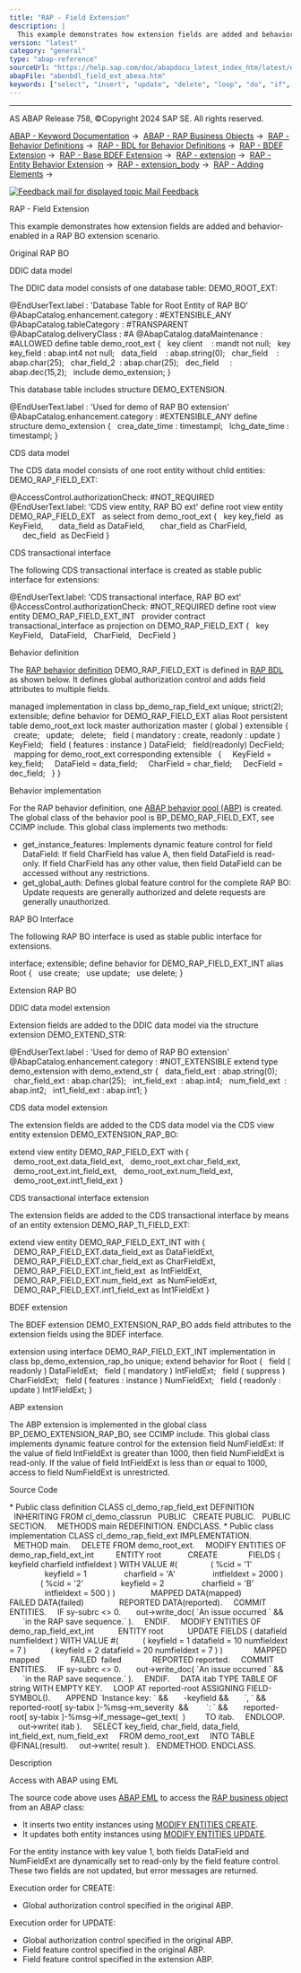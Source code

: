 ```yaml
---
title: "RAP - Field Extension"
description: |
  This example demonstrates how extension fields are added and behavior-enabled in a RAP BO extension scenario. Original RAP BO DDIC data model The DDIC data model consists of one database table: DEMO_ROOT_EXT: @EndUserText.label : 'Database Table for Root Entity of RAP BO' @AbapCatalog.enhancement.
version: "latest"
category: "general"
type: "abap-reference"
sourceUrl: "https://help.sap.com/doc/abapdocu_latest_index_htm/latest/en-US/abenbdl_field_ext_abexa.htm"
abapFile: "abenbdl_field_ext_abexa.htm"
keywords: ["select", "insert", "update", "delete", "loop", "do", "if", "try", "method", "class", "data", "abenbdl", "field", "ext", "abexa"]
---
```


* * *

AS ABAP Release 758, ©Copyright 2024 SAP SE. All rights reserved.

[ABAP - Keyword Documentation](https://help.sap.com/doc/abapdocu_latest_index_htm/latest/en-US/abenabap.htm) →  [ABAP - RAP Business Objects](https://help.sap.com/doc/abapdocu_latest_index_htm/latest/en-US/abenabap_rap.htm) →  [RAP - Behavior Definitions](https://help.sap.com/doc/abapdocu_latest_index_htm/latest/en-US/abencds_bdef.htm) →  [RAP - BDL for Behavior Definitions](https://help.sap.com/doc/abapdocu_latest_index_htm/latest/en-US/abenbdl.htm) →  [RAP - BDEF Extension](https://help.sap.com/doc/abapdocu_latest_index_htm/latest/en-US/abenbdl_extension.htm) →  [RAP - Base BDEF Extension](https://help.sap.com/doc/abapdocu_latest_index_htm/latest/en-US/abenbdl_extensibility_managed_unm.htm) →  [RAP - extension](https://help.sap.com/doc/abapdocu_latest_index_htm/latest/en-US/abenbdl_extension_syntax.htm) →  [RAP - Entity Behavior Extension](https://help.sap.com/doc/abapdocu_latest_index_htm/latest/en-US/abenbdl_extend_beh.htm) →  [RAP - extension\_body](https://help.sap.com/doc/abapdocu_latest_index_htm/latest/en-US/abenbdl_entity_beh_extension.htm) →  [RAP - Adding Elements](https://help.sap.com/doc/abapdocu_latest_index_htm/latest/en-US/abenbdl_new_elem_ext.htm) → 

 [![](Mail.gif?object=Mail.gif "Feedback mail for displayed topic") Mail Feedback](mailto:f1_help@sap.com?subject=Feedback%20on%20ABAP%20Documentation&body=Document:%20RAP%20-%20Field%20Extension%2C%20ABENBDL_FIELD_EXT_ABEXA%2C%20758%0D%0A%0D%0AError:%0D%0A%0D%0A%0D%0A%0D%0ASuggestion%20for%20improvement:)

RAP - Field Extension

This example demonstrates how extension fields are added and behavior-enabled in a RAP BO extension scenario.

Original RAP BO   

DDIC data model

The DDIC data model consists of one database table: DEMO\_ROOT\_EXT:

@EndUserText.label : 'Database Table for Root Entity of RAP BO'
@AbapCatalog.enhancement.category : #EXTENSIBLE\_ANY
@AbapCatalog.tableCategory : #TRANSPARENT
@AbapCatalog.deliveryClass : #A
@AbapCatalog.dataMaintenance : #ALLOWED
define table demo\_root\_ext {
  key client    : mandt not null;
  key key\_field : abap.int4 not null;
  data\_field    : abap.string(0);
  char\_field    : abap.char(25);
  char\_field\_2  : abap.char(25);
  dec\_field     : abap.dec(15,2);
  include demo\_extension;
}

This database table includes structure DEMO\_EXTENSION.

@EndUserText.label : 'Used for demo of RAP BO extension'
@AbapCatalog.enhancement.category : #EXTENSIBLE\_ANY
define structure demo\_extension {
  crea\_date\_time : timestampl;
  lchg\_date\_time : timestampl;
}

CDS data model

The CDS data model consists of one root entity without child entities: DEMO\_RAP\_FIELD\_EXT:

@AccessControl.authorizationCheck: #NOT\_REQUIRED
@EndUserText.label: 'CDS view entity, RAP BO ext'
define root view entity DEMO\_RAP\_FIELD\_EXT
  as select from demo\_root\_ext
{
  key key\_field  as KeyField,
      data\_field as DataField,
      char\_field as CharField,
      dec\_field  as DecField
}

CDS transactional interface

The following CDS transactional interface is created as stable public interface for extensions:

@EndUserText.label: 'CDS transactional interface, RAP BO ext'
@AccessControl.authorizationCheck: #NOT\_REQUIRED
define root view entity DEMO\_RAP\_FIELD\_EXT\_INT  
provider contract transactional\_interface
as projection on DEMO\_RAP\_FIELD\_EXT
{
  key KeyField,
  DataField,
  CharField,
  DecField
}

Behavior definition

The [RAP behavior definition](https://help.sap.com/doc/abapdocu_latest_index_htm/latest/en-US/abencds_behavior_definition_glosry.htm "Glossary Entry") DEMO\_RAP\_FIELD\_EXT is defined in [RAP BDL](https://help.sap.com/doc/abapdocu_latest_index_htm/latest/en-US/abencds_bdl_glosry.htm "Glossary Entry") as shown below. It defines global authorization control and adds field attributes to multiple fields.

managed implementation in class bp\_demo\_rap\_field\_ext unique;
strict(2);
extensible;
define behavior for DEMO\_RAP\_FIELD\_EXT alias Root
persistent table demo\_root\_ext
lock master
authorization master ( global )
extensible
{
  create;
  update;
  delete;
  field ( mandatory : create, readonly : update ) KeyField;
  field ( features : instance ) DataField;
  field(readonly) DecField;
  mapping for demo\_root\_ext corresponding extensible
  {
    KeyField = key\_field;
    DataField = data\_field;
    CharField = char\_field;
    DecField = dec\_field;
  }
}

Behavior implementation

For the RAP behavior definition, one [ABAP behavior pool (ABP)](https://help.sap.com/doc/abapdocu_latest_index_htm/latest/en-US/abenbehavior_pool_glosry.htm "Glossary Entry") is created. The global class of the behavior pool is BP\_DEMO\_RAP\_FIELD\_EXT, see CCIMP include. This global class implements two methods:

-   get\_instance\_features: Implements dynamic feature control for field DataField: If field CharField has value A, then field DataField is read-only. If field CharField has any other value, then field DataField can be accessed without any restrictions.
-   get\_global\_auth: Defines global feature control for the complete RAP BO: Update requests are generally authorized and delete requests are generally unauthorized.

RAP BO Interface

The following RAP BO interface is used as stable public interface for extensions.

interface;
extensible;
define behavior for DEMO\_RAP\_FIELD\_EXT\_INT alias Root
{
  use create;
  use update;
  use delete;
}

Extension RAP BO   

DDIC data model extension

Extension fields are added to the DDIC data model via the structure extension DEMO\_EXTEND\_STR:

@EndUserText.label : 'Used for demo of RAP BO extension'
@AbapCatalog.enhancement.category : #NOT\_EXTENSIBLE
extend type demo\_extension with demo\_extend\_str {
  data\_field\_ext : abap.string(0);
  char\_field\_ext : abap.char(25);
  int\_field\_ext  : abap.int4;
  num\_field\_ext  : abap.int2;
  int1\_field\_ext : abap.int1;
}

CDS data model extension

The extension fields are added to the CDS data model via the CDS view entity extension DEMO\_EXTENSION\_RAP\_BO:

extend view entity DEMO\_RAP\_FIELD\_EXT with
{
  demo\_root\_ext.data\_field\_ext,
  demo\_root\_ext.char\_field\_ext,
  demo\_root\_ext.int\_field\_ext,
  demo\_root\_ext.num\_field\_ext,
  demo\_root\_ext.int1\_field\_ext
}

CDS transactional interface extension

The extension fields are added to the CDS transactional interface by means of an entity extension DEMO\_RAP\_TI\_FIELD\_EXT:

extend view entity DEMO\_RAP\_FIELD\_EXT\_INT with
{
  DEMO\_RAP\_FIELD\_EXT.data\_field\_ext as DataFieldExt,
  DEMO\_RAP\_FIELD\_EXT.char\_field\_ext as CharFieldExt,
  DEMO\_RAP\_FIELD\_EXT.int\_field\_ext  as IntFieldExt,
  DEMO\_RAP\_FIELD\_EXT.num\_field\_ext  as NumFieldExt,
  DEMO\_RAP\_FIELD\_EXT.int1\_field\_ext as Int1FieldExt
}

BDEF extension

The BDEF extension DEMO\_EXTENSION\_RAP\_BO adds field attributes to the extension fields using the BDEF interface.

extension using interface DEMO\_RAP\_FIELD\_EXT\_INT
implementation in class bp\_demo\_extension\_rap\_bo unique;
extend behavior for Root
{
  field ( readonly ) DataFieldExt;
  field ( mandatory ) IntFieldExt;
  field ( suppress ) CharFieldExt;
  field ( features : instance ) NumFieldExt;
  field ( readonly : update ) Int1FieldExt;
}

ABP extension

The ABP extension is implemented in the global class BP\_DEMO\_EXTENSION\_RAP\_BO, see CCIMP include. This global class implements dynamic feature control for the extension field NumFieldExt: If the value of field IntFieldExt is greater than 1000, then field NumFieldExt is read-only. If the value of field IntFieldExt is less than or equal to 1000, access to field NumFieldExt is unrestricted.

Source Code   

\* Public class definition
CLASS cl\_demo\_rap\_field\_ext DEFINITION
  INHERITING FROM cl\_demo\_classrun
  PUBLIC
  CREATE PUBLIC.
  PUBLIC SECTION.
    METHODS main REDEFINITION.
ENDCLASS.
\* Public class implementation
CLASS cl\_demo\_rap\_field\_ext IMPLEMENTATION.
  METHOD main.
    DELETE FROM demo\_root\_ext.
    MODIFY ENTITIES OF demo\_rap\_field\_ext\_int
         ENTITY root
           CREATE
             FIELDS ( keyfield charfield intfieldext ) WITH VALUE #(
              ( %cid = '1'
                keyfield = 1
                charfield = 'A'
                intfieldext = 2000 )
              ( %cid = '2'
                keyfield = 2
                charfield = 'B'
                intfieldext = 500 ) )
               MAPPED DATA(mapped)
               FAILED DATA(failed)
               REPORTED DATA(reported).
    COMMIT ENTITIES.
    IF sy-subrc <> 0.
      out->write\_doc( \`An issue occurred \` &&
      \`in the RAP save sequence.\` ).
    ENDIF.
    MODIFY ENTITIES OF demo\_rap\_field\_ext\_int
          ENTITY root
          UPDATE FIELDS ( datafield numfieldext ) WITH VALUE #(
          ( keyfield = 1 datafield = 10 numfieldext = 7 )
          ( keyfield = 2 datafield = 20 numfieldext = 7 ) )
             MAPPED mapped
             FAILED  failed
             REPORTED reported.
    COMMIT ENTITIES.
    IF sy-subrc <> 0.
      out->write\_doc( \`An issue occurred \` &&
      \`in the RAP save sequence.\` ).
    ENDIF.
    DATA itab TYPE TABLE OF string WITH EMPTY KEY.
    LOOP AT reported-root ASSIGNING FIELD-SYMBOL(<fs>).
      APPEND \`Instance key: \` &&
      <fs>-keyfield &&
      \`, \` &&
       reported-root\[ sy-tabix \]-%msg->m\_severity  &&
       \`: \` &&
      reported-root\[ sy-tabix \]-%msg->if\_message~get\_text(  )
        TO itab.
    ENDLOOP.
    out->write( itab ).
    SELECT key\_field, char\_field, data\_field,
           int\_field\_ext, num\_field\_ext
    FROM demo\_root\_ext
    INTO TABLE @FINAL(result).
    out->write( result ).
  ENDMETHOD.
ENDCLASS.

Description   

Access with ABAP using EML

The source code above uses [ABAP EML](https://help.sap.com/doc/abapdocu_latest_index_htm/latest/en-US/abeneml_glosry.htm "Glossary Entry") to access the [RAP business object](https://help.sap.com/doc/abapdocu_latest_index_htm/latest/en-US/abenrap_bo_glosry.htm "Glossary Entry") from an ABAP class:

-   It inserts two entity instances using [MODIFY ENTITIES CREATE](https://help.sap.com/doc/abapdocu_latest_index_htm/latest/en-US/abapmodify_entity_entities_op.htm).
-   It updates both entity instances using [MODIFY ENTITIES UPDATE](https://help.sap.com/doc/abapdocu_latest_index_htm/latest/en-US/abapmodify_entity_entities_op.htm).

For the entity instance with key value 1, both fields DataField and NumFieldExt are dynamically set to read-only by the field feature control. These two fields are not updated, but error messages are returned.

Execution order for CREATE:

-   Global authorization control specified in the original ABP.

Execution order for UPDATE:

-   Global authorization control specified in the original ABP.
-   Field feature control specified in the original ABP.
-   Field feature control specified in the extension ABP.